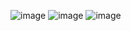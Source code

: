![image](https://github.com/user-attachments/assets/8f2c25c0-b97d-47ed-a7bc-0c887b17ad22)
![image](https://github.com/user-attachments/assets/411d976f-fc08-4a80-9ca1-f81d75cf742b)
![image](https://github.com/user-attachments/assets/afeab38a-d4b8-4ee9-8f49-f335a09c48c2)




